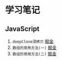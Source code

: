# 学习笔记
## JavaScript
1. `deepClone深拷贝`
[掘金](https://juejin.cn/post/7248606302896013370)
2. `数组的常用方法(一)`
[掘金](https://juejin.cn/post/7248921465245089848)
3. `数组的常用方法(二)`
[掘金](https://juejin.cn/post/7249281117169631288)